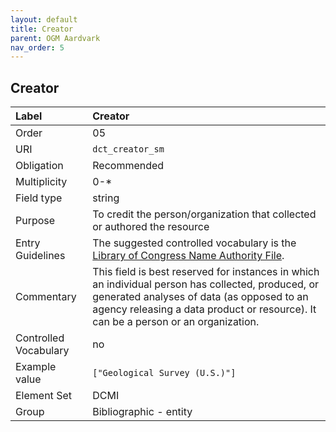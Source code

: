 ```yaml
---
layout: default
title: Creator
parent: OGM Aardvark
nav_order: 5
---
```


## Creator

| Label                 | Creator                 |
|:----------------------|:------------------------|
| Order                 | 05                      |
| URI                   | `dct_creator_sm`        |
| Obligation            | Recommended             |
| Multiplicity          | 0-\*                    |
| Field type            | string                  |
| Purpose               | To credit the person/organization that collected or authored the resource |
| Entry Guidelines      | The suggested controlled vocabulary is the [Library of Congress Name Authority File](https://id.loc.gov/authorities/names.html). |
| Commentary            | This field is best reserved for instances in which an individual person has collected, produced, or generated analyses of data (as opposed to an agency releasing a data product or resource). It can be a person or an organization. |
| Controlled Vocabulary | no                      |
| Example value         | `["Geological Survey (U.S.)"]` |
| Element Set           | DCMI                    |
| Group                 | Bibliographic - entity  |
